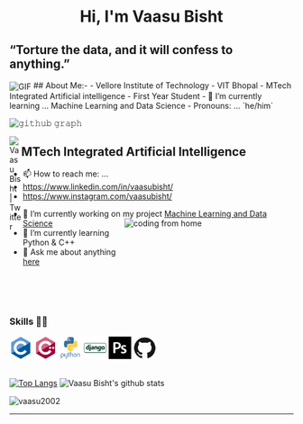 
<h1 align="center">Hi, I'm Vaasu Bisht</h1>

## **“Torture the data, and it will confess to anything.”**

<img align="center" alt="GIF" src="https://www.bestagencies.com/wp-content/uploads/2014/01/desk.gif" /> 
## About Me:- 
-    Vellore Institute of Technology - VIT Bhopal
-    MTech Integrated Artificial intelligence
-    First Year Student
-   🌱 I’m currently learning ... Machine Learning and Data Science
-    Pronouns: ... `he/him`
  
![𝚐𝚒𝚝𝚑𝚞𝚋 𝚐𝚛𝚊𝚙𝚑](https://activity-graph.herokuapp.com/graph?username=vanshika230&theme=react-dark&hide_border=true&area=true)

<a href="https://twitter.com/bisht_vaasu">
  <img align="left" alt="Vaasu Bisht | Twitter" width="21px" src="https://raw.githubusercontent.com/anuraghazra/anuraghazra/master/assets/twitter.svg" />
</a>

## MTech Integrated Artificial Intelligence 
* 📫 How to reach me: ...
* https://www.linkedin.com/in/vaasubisht/
* https://www.instagram.com/vaasubisht/

- 🔭 I’m currently working on my project [Machine Learning and Data Science](https://github.com/vaasu2002?tab=repositories) <img align="right" alt="coding from home" src= "https://camo.githubusercontent.com/410dd0b1b800cd1e13965237beee2a32474be978/68747470733a2f2f6d656469612e67697068792e636f6d2f6d656469612f4d3967624264396e6244724f5475314d71782f67697068792e676966" height = 200 width = 300/>
- 🌱 I’m currently learning Python & C++
- 💬 Ask me about anything [here](https://www.instagram.com/vaasubisht/)
<br>
<br>
<br>

### Skills 👨‍💻

<a ><img src="https://raw.githubusercontent.com/devicons/devicon/master/icons/c/c-original.svg" alt="c" width="40" height="40"/></a>
<a ><img src="https://raw.githubusercontent.com/devicons/devicon/master/icons/cplusplus/cplusplus-original.svg" alt="cplusplus" width="40" height="40"/></a>
<a ><img src="https://raw.githubusercontent.com/devicons/devicon/master/icons/python/python-original-wordmark.svg" alt="python" width="40" height="40"/></a>
<a ><img src="https://raw.githubusercontent.com/devicons/devicon/9f4f5cdb393299a81125eb5127929ea7bfe42889/icons/django/django-line.svg" alt="django" width="40" height="40"/></a>
</a>
<a ><img src="https://raw.githubusercontent.com/Workshape/tech-icons/72fd0e4dc0320a84dc489d9dd8f63338926098e0/icons/photoshop.svg" alt="photoshop" width="40" height="40"/></a>
<a ><img src="https://raw.githubusercontent.com/devicons/devicon/9f4f5cdb393299a81125eb5127929ea7bfe42889/icons/github/github-original.svg" alt="github" width="40" height="40"/></a>
<br>
<br>

[![Top Langs](https://github-readme-stats.vercel.app/api/top-langs/?username=vaasu2002&layout=compact&theme=highcontrast)](https://github.com/vaasu2002/)
![Vaasu Bisht's github stats](https://github-readme-stats.vercel.app/api?username=vaasu2002&count_private=true&show_icons=true&theme=highcontrast)


<p><img align="center" src="https://github-readme-streak-stats.herokuapp.com/?user=vaasu2002&" alt="vaasu2002" /></p>


-----
